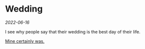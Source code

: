 # Wedding

_2022-06-16_

I see why people say that their wedding is the best day of their life.

[Mine certainly was.](https://weddingalbum.merose.com) 



